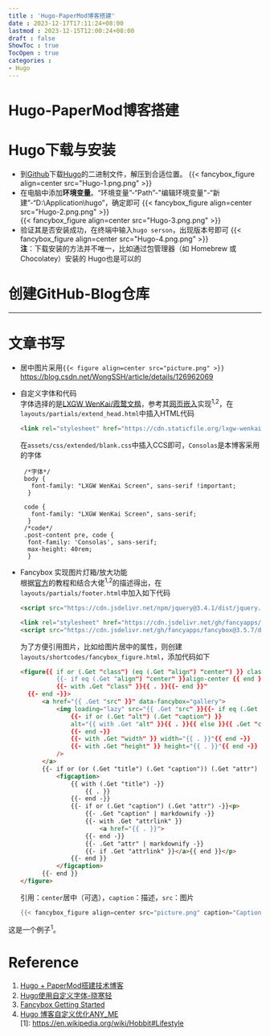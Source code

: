 ```yaml
---
title : 'Hugo-PaperMod博客搭建'
date : 2023-12-17T17:11:24+08:00
lastmod : 2023-12-15T12:00:24+08:00
draft : false
ShowToc : true
TocOpen : true
categories :
- Hugo
---
```

# Hugo-PaperMod博客搭建
# Hugo下载与安装
- 到[Github](https://github.com/gohugoio/hugo/releases/tag/v0.121.1)下载[Hugo](https://gohugo.io/getting-started/quick-start/)的二进制文件，解压到合适位置。
  {{< fancybox_figure align=center src="Hugo-1.png.png" >}}   
- 在电脑中添加**环境变量**。“环境变量”-“Path”-"编辑环境变量"-“新建”-“D:\Application\hugo”，确定即可
  {{< fancybox_figure align=center src="Hugo-2.png.png" >}}   
  {{< fancybox_figure align=center src="Hugo-3.png.png" >}}   
- 验证其是否安装成功，在终端中输入`hugo serson`，出现版本号即可
  {{< fancybox_figure align=center src="Hugo-4.png.png" >}}   
**注**：下载安装的方法并不唯一，比如通过包管理器（如 Homebrew 或 Chocolatey）安装的 Hugo也是可以的   
# 创建GitHub-Blog仓库   
 
***


# 文章书写
- 居中图片采用`{{< figure align=center src="picture.png" >}}`
https://blog.csdn.net/WongSSH/article/details/126962069


- 自定义字体和代码   
  字体选择的是[LXGW WenKai/霞鹜文楷](https://github.com/lxgw/LxgwWenKai)，参考其[网页嵌入](https://github.com/lxgw/LxgwWenKai/issues/24)实现<sup>1,2</sup>，在`layouts/partials/extend_head.html`中插入HTML代码
  ```html
  <link rel="stylesheet" href="https://cdn.staticfile.org/lxgw-wenkai-screen-webfont/1.6.0/style.css" />
  ```
  在`assets/css/extended/blank.css`中插入CCS即可，`Consolas`是本博客采用的字体   
  ```ccs
   /*字体*/
   body {
     font-family: "LXGW WenKai Screen", sans-serif !important;
    }

   code {
     font-family: "LXGW WenKai Screen", sans-serif;
    }
   /*code*/
   .post-content pre, code {
    font-family: 'Consolas', sans-serif;
    max-height: 40rem;
    }
  ```

- Fancybox 实现图片灯箱/放大功能   
  根据[官方](https://fancyapps.com/fancybox/getting-started/)的教程和结合大佬<sup>1,2</sup>的描述得出，在`layouts/partials/footer.html`中加入如下代码   
  ```html
  <script src="https://cdn.jsdelivr.net/npm/jquery@3.4.1/dist/jquery.min.js"></script>

  <link rel="stylesheet" href="https://cdn.jsdelivr.net/gh/fancyapps/fancybox@3.5.7/dist/jquery.fancybox.min.css" />
  <script src="https://cdn.jsdelivr.net/gh/fancyapps/fancybox@3.5.7/dist/jquery.fancybox.min.js"></script>
  ```
  为了方便引用图片，比如给图片居中的属性，则创建`layouts/shortcodes/fancybox_figure.html`，添加代码如下
  ```html
  <figure{{ if or (.Get "class") (eq (.Get "align") "center") }} class="
            {{- if eq (.Get "align") "center" }}align-center {{ end }}
            {{- with .Get "class" }}{{ . }}{{- end }}"
    {{- end -}}>
        <a href="{{ .Get "src" }}" data-fancybox="gallery">
            <img loading="lazy" src="{{ .Get "src" }}{{- if eq (.Get "align") "center" }}#center{{- end }}"
                {{- if or (.Get "alt") (.Get "caption") }}
                alt="{{ with .Get "alt" }}{{ . }}{{ else }}{{ .Get "caption" | markdownify| plainify }}{{ end }}"
                {{- end -}}
                {{- with .Get "width" }} width="{{ . }}"{{ end -}}
                {{- with .Get "height" }} height="{{ . }}"{{ end -}}
            />
        </a>
        {{- if or (or (.Get "title") (.Get "caption")) (.Get "attr") -}}
            <figcaption>
                {{ with (.Get "title") -}}
                    {{ . }}
                {{- end -}}
                {{- if or (.Get "caption") (.Get "attr") -}}<p>
                    {{- .Get "caption" | markdownify -}}
                    {{- with .Get "attrlink" }}
                        <a href="{{ . }}">
                    {{- end -}}
                    {{- .Get "attr" | markdownify -}}
                    {{- if .Get "attrlink" }}</a>{{ end }}</p>
                {{- end }}
            </figcaption>
        {{- end }}
  </figure>
  ``` 
  引用：`center`居中（可选），`caption`：描述，`src`：图片
  ```h
  {{< fancybox_figure align=center src="picture.png" caption="Caption #1" >}}
  ``` 
[^1]:这是一个脚注   

这是一个例子<sup>1</sup>。

# Reference
1. [Hugo + PaperMod搭建技术博客](https://kyxie.github.io/zh/blog/tech/papermod/#%e4%bf%ae%e6%94%b9%e5%85%a8%e5%b1%80%e5%ad%97%e4%bd%93)
1. [Hugo使用自定义字体-晓寒轻](https://zhuanlan.zhihu.com/p/627444050)
1. [Fancybox Getting Started](https://fancyapps.com/fancybox/getting-started/)
2. [Hugo 博客自定义优化ANY_ME](https://shishuochen.gitee.io/2020/uffick8u1/)  
[1]: https://en.wikipedia.org/wiki/Hobbit#Lifestyle